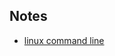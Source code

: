 ## Notes

- [linux command line](https://github.com/Alienxk/Notes/blob/master/linux/linux_command_line.md)
